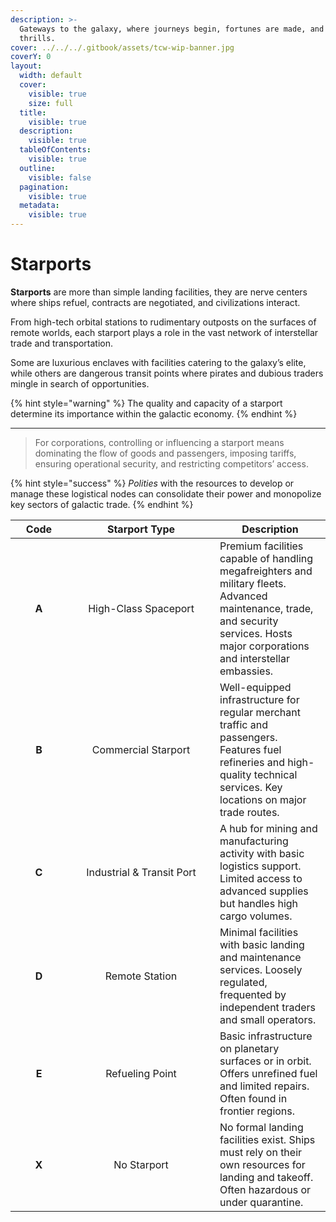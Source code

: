 ```yaml
---
description: >-
  Gateways to the galaxy, where journeys begin, fortunes are made, and adventure
  thrills.
cover: ../../../.gitbook/assets/tcw-wip-banner.jpg
coverY: 0
layout:
  width: default
  cover:
    visible: true
    size: full
  title:
    visible: true
  description:
    visible: true
  tableOfContents:
    visible: true
  outline:
    visible: false
  pagination:
    visible: true
  metadata:
    visible: true
---
```


# Starports

**Starports** are more than simple landing facilities, they are nerve centers where ships refuel, contracts are negotiated, and civilizations interact.

From high-tech orbital stations to rudimentary outposts on the surfaces of remote worlds, each starport plays a role in the vast network of interstellar trade and transportation.

Some are luxurious enclaves with facilities catering to the galaxy’s elite, while others are dangerous transit points where pirates and dubious traders mingle in search of opportunities.

{% hint style="warning" %}
The quality and capacity of a starport determine its importance within the galactic economy.
{% endhint %}

***

> For corporations, controlling or influencing a starport means dominating the flow of goods and passengers, imposing tariffs, ensuring operational security, and restricting competitors’ access.

{% hint style="success" %}
_Polities_ with the resources to develop or manage these logistical nodes can consolidate their power and monopolize key sectors of galactic trade.
{% endhint %}

<table data-full-width="true"><thead><tr><th width="75" align="center">Code</th><th width="220" align="center">Starport Type</th><th>Description</th></tr></thead><tbody><tr><td align="center"><strong>A</strong></td><td align="center">High-Class Spaceport</td><td>Premium facilities capable of handling megafreighters and military fleets. Advanced maintenance, trade, and security services. Hosts major corporations and interstellar embassies.</td></tr><tr><td align="center"><strong>B</strong></td><td align="center">Commercial Starport</td><td>Well-equipped infrastructure for regular merchant traffic and passengers. Features fuel refineries and high-quality technical services. Key locations on major trade routes.</td></tr><tr><td align="center"><strong>C</strong></td><td align="center">Industrial &#x26; Transit Port</td><td>A hub for mining and manufacturing activity with basic logistics support. Limited access to advanced supplies but handles high cargo volumes.</td></tr><tr><td align="center"><strong>D</strong></td><td align="center">Remote Station</td><td>Minimal facilities with basic landing and maintenance services. Loosely regulated, frequented by independent traders and small operators.</td></tr><tr><td align="center"><strong>E</strong></td><td align="center">Refueling Point</td><td>Basic infrastructure on planetary surfaces or in orbit. Offers unrefined fuel and limited repairs. Often found in frontier regions.</td></tr><tr><td align="center"><strong>X</strong></td><td align="center">No Starport</td><td>No formal landing facilities exist. Ships must rely on their own resources for landing and takeoff. Often hazardous or under quarantine.</td></tr></tbody></table>
